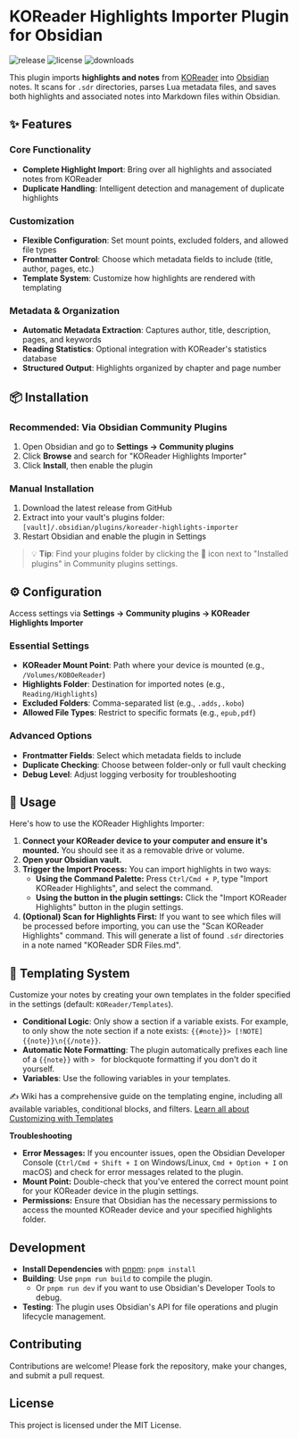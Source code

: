 # KOReader Highlights Importer Plugin for Obsidian

<!-- Badges -->
![release](https://img.shields.io/github/v/release/t5k6/obsidian-koreader-highlights)
![license](https://img.shields.io/github/license/t5k6/obsidian-koreader-highlights)
![downloads](https://img.shields.io/github/downloads/t5k6/obsidian-koreader-highlights/total)

This plugin imports **highlights and notes** from [KOReader](https://github.com/koreader/koreader) into [Obsidian](https://obsidian.md/) notes. It scans for `.sdr` directories, parses Lua metadata files, and saves both highlights and associated notes into Markdown files within Obsidian.


## ✨ Features
### Core Functionality
- **Complete Highlight Import**: Bring over all highlights and associated notes from KOReader
- **Duplicate Handling**: Intelligent detection and management of duplicate highlights

### Customization
- **Flexible Configuration**: Set mount points, excluded folders, and allowed file types
- **Frontmatter Control**: Choose which metadata fields to include (title, author, pages, etc.)
- **Template System**: Customize how highlights are rendered with templating

### Metadata & Organization
- **Automatic Metadata Extraction**: Captures author, title, description, pages, and keywords
- **Reading Statistics**: Optional integration with KOReader's statistics database
- **Structured Output**: Highlights organized by chapter and page number

## 📦 Installation

### Recommended: Via Obsidian Community Plugins
1. Open Obsidian and go to **Settings → Community plugins**
2. Click **Browse** and search for "KOReader Highlights Importer"
3. Click **Install**, then enable the plugin

### Manual Installation
1. Download the latest release from GitHub
2. Extract into your vault's plugins folder:
   `[vault]/.obsidian/plugins/koreader-highlights-importer`
3. Restart Obsidian and enable the plugin in Settings

> 💡 **Tip**: Find your plugins folder by clicking the 📂 icon next to "Installed plugins" in Community plugins settings.

## ⚙️ Configuration

Access settings via **Settings → Community plugins → KOReader Highlights Importer**

### Essential Settings
- **KOReader Mount Point**: Path where your device is mounted (e.g., `/Volumes/KOBOeReader`)
- **Highlights Folder**: Destination for imported notes (e.g., `Reading/Highlights`)
- **Excluded Folders**: Comma-separated list (e.g., `.adds,.kobo`)
- **Allowed File Types**: Restrict to specific formats (e.g., `epub,pdf`)

### Advanced Options
- **Frontmatter Fields**: Select which metadata fields to include
- **Duplicate Checking**: Choose between folder-only or full vault checking
- **Debug Level**: Adjust logging verbosity for troubleshooting

## 🚀 Usage

Here's how to use the KOReader Highlights Importer:
1. **Connect your KOReader device to your computer and ensure it's mounted.** You should see it as a removable drive or volume.
2. **Open your Obsidian vault.**
3. **Trigger the Import Process:** You can import highlights in two ways:
   * **Using the Command Palette:** Press `Ctrl/Cmd + P`, type "Import KOReader Highlights", and select the command.
   * **Using the button in the plugin settings:** Click the "Import KOReader Highlights" button in the plugin settings.
4. **(Optional) Scan for Highlights First:** If you want to see which files will be processed before importing, you can use the "Scan KOReader Highlights" command. This will generate a list of found `.sdr` directories in a note named "KOReader SDR Files.md".

## 🎨 Templating System

Customize your notes by creating your own templates in the folder specified in the settings (default: `KOReader/Templates`).

- **Conditional Logic**: Only show a section if a variable exists. For example, to only show the note section if a note exists: `{{#note}}> [!NOTE] {{note}}\n{{/note}}`.
- **Automatic Note Formatting**: The plugin automatically prefixes each line of a `{{note}}` with `> ` for blockquote formatting if you don't do it yourself.
- **Variables**: Use the following variables in your templates.


✍️ Wiki has a comprehensive guide on the templating engine, including all available variables, conditional blocks, and filters.
[Learn all about Customizing with Templates](https://github.com/t5k6/obsidian-koreader-highlights/wiki/Customizing-with-Templates)


**Troubleshooting**

* **Error Messages:** If you encounter issues, open the Obsidian Developer Console (`Ctrl/Cmd + Shift + I` on Windows/Linux, `Cmd + Option + I` on macOS) and check for error messages related to the plugin.
* **Mount Point:** Double-check that you've entered the correct mount point for your KOReader device in the plugin settings.
* **Permissions:** Ensure that Obsidian has the necessary permissions to access the mounted KOReader device and your specified highlights folder.

## Development
- **Install Dependencies** with [pnpm](https://pnpm.io/): `pnpm install`
- **Building**: Use `pnpm run build` to compile the plugin.
  - Or `pnpm run dev` if you want to use Obsidian's Developer Tools to debug.
- **Testing**: The plugin uses Obsidian's API for file operations and plugin lifecycle management.

## Contributing
Contributions are welcome! Please fork the repository, make your changes, and submit a pull request.

## License
This project is licensed under the MIT License.
